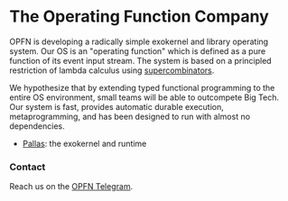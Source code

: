 # **The Operating Function Company**

OPFN is developing a radically simple exokernel and library operating system. Our OS is an "operating function" which is defined as a pure function of its event input stream. The system is based on a principled restriction of lambda calculus using [supercombinators](https://dl.acm.org/doi/10.1145/800068.802129).

We hypothesize that by extending typed functional programming to the entire OS environment, small teams will be able to outcompete Big Tech. Our system is fast, provides automatic durable execution, metaprogramming, and has been designed to run with almost no dependencies.

- [Pallas](https://github.com/operating-function/pallas): the exokernel and runtime


### Contact

Reach us on the [OPFN Telegram](https://t.me/+ezu3AhS5JeJkZTNh).

